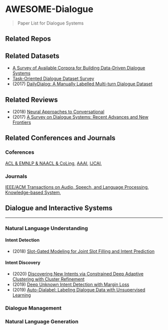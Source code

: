 # AWESOME-Dialogue
> Paper List for Dialogue Systems

## Related Repos


## Related Datasets
- [A Survey of Available Corpora for Building Data-Driven Dialogue Systems](https://breakend.github.io/DialogDatasets/)
- [Task-Oriented Dialogue Dataset Survey](https://github.com/AtmaHou/Task-Oriented-Dialogue-Dataset-Survey)
- (2017) [DailyDialog: A Manually Labelled Multi-turn Dialogue Dataset](https://www.aclweb.org/anthology/I17-1099/)

## Related Reviews
- (2018) [Neural Approaches to Conversational](https://arxiv.org/pdf/1809.08267.pdf)
- (2017) [A Survey on Dialogue Systems: Recent Advances and New Frontiers](https://arxiv.org/pdf/1711.01731.pdf)

## Related Conferences and Journals
### Coferences
[ACL & EMNLP & NAACL & CoLing](https://www.aclweb.org/anthology/), 
[AAAI](https://www.aaai.org/Library/AAAI/aaai-library.php), 
[IJCAI](https://www.ijcai.org/proceedings/2019/), 

### Journals
[IEEE/ACM Transactions on Audio, Speech, and Language Processing](),
[Knowledge-based System](), 

## Dialogue and Interactive Systems
---
### Natural Language Understanding
#### Intent Detection
- (2018) [Slot-Gated Modeling for Joint Slot Filling and Intent Prediction](https://www.aclweb.org/anthology/N18-2118/)

#### Intent Discovery
- (2020) [Discovering New Intents via Constrained Deep Adaptive Clustering with Cluster Refinement](https://arxiv.org/pdf/1911.08891.pdf)
- (2019) [Deep Unknown Intent Detection with Margin Loss](https://www.aclweb.org/anthology/P19-1548/)
- (2019) [Auto-Dialabel: Labeling Dialogue Data with Unsupervised Learning](https://www.aclweb.org/anthology/D18-1072/)


### Dialogue Management


### Natural Language Generation


